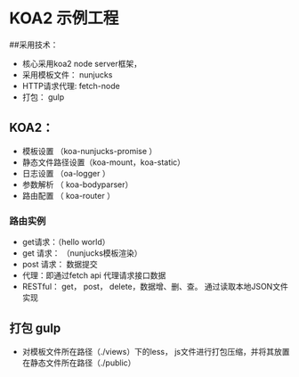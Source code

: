 # KOA2 示例工程

##采用技术：
- 核心采用koa2 node server框架，
- 采用模板文件： nunjucks
- HTTP请求代理: fetch-node
- 打包： gulp

## KOA2：
 - 模板设置 （koa-nunjucks-promise ）
 - 静态文件路径设置（koa-mount，koa-static） 
 - 日志设置 （oa-logger ）
 - 参数解析 （ koa-bodyparser）
 - 路由配置 （ koa-router ）
 
 
 ### 路由实例
 - get请求：（hello world）
 - get 请求： （nunjucks模板渲染）
 - post 请求： 数据提交
 - 代理：即通过fetch api 代理请求接口数据
 - RESTful： get， post， delete，数据增、删、查。 通过读取本地JSON文件实现
 
 ## 打包 gulp
  - 对模板文件所在路径（./views）下的less， js文件进行打包压缩，并将其放置在静态文件所在路径（./public）
 
